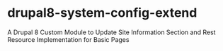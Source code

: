 # drupal8-system-config-extend
A Drupal 8 Custom Module to Update Site Information Section and Rest Resource Implementation for Basic Pages
